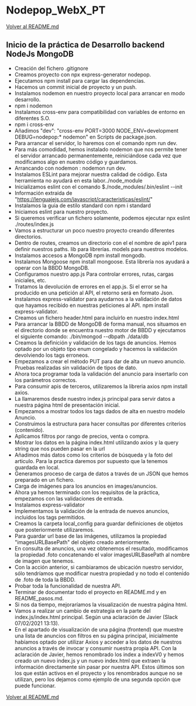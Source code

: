 # Nodepop_WebX_PT
[Volver al README.md](https://github.com/JosepCristobal/Nodepop_WebX_PT#desarrollo-del-proyecto)

## Inicio de la práctica de Desarrollo backend NodeJs MongoDB

- Creación del fichero .gitignore
- Creamos proyecto con npx express-generator nodepop.
- Ejecutamos npm install para cargar las dependencias.
- Hacemos un commit inicial de proyecto y un push.
- Instalamos nodemon en nuestro proyecto local para arrancar en modo desarrollo.
- npm i nodemon
- Instalamos cross-env para compatibilidad con variables de entorno en diferentes S.O.
- npm i cross-env
- Añadimos "dev": "cross-env PORT=3000 NODE_ENV=development DEBUG=nodepop:* nodemon" en Scripts de package.json.
- Para arrancar el servidor, lo haremos con el comando npm run dev.
- Para más comodidad, hemos instalado nodemon que nos permite tener el servidor arrancado permanentemente, reiniciándose cada vez que modificamos algo en nuestro código y guardamos.
- Arrancando con nodemon : nodemon run dev.
- Instalamos ESLint para mejorar nuestra calidad de código. Esta herramienta no ayudará en esta labor../node_module
- Inicializamos eslint con el comando $./node_modules/.bin/eslint --init
- Información extraida de "https://lenguajejs.com/javascript/caracteristicas/eslint/"
- Instalamos la guia de estilo standard con  npm i standard
- Iniciamos eslint para nuestro proyecto.
- Si queremos verificar un fichero solamente, podemos ejecutar npx eslint ./routes/index.js
- Vamos a estructurar un poco nuestro proyecto creando diferentes directorios.
- Dentro de routes, creamos un directorio con el el nombre de apiv1 para definir nuestros paths. lib para librerías. models para nuestros modelos.
- Instalamos accesos a MongoDB npm install mongodb.
- Instalamos Mongoose npm install mongoose. Esta librería nos ayudará a operar con la BBDD MongoDB.
- Configuramos nuestro app.js Para controlar errores, rutas, cargas iniciales, etc.
- Tratamos la devolución de errores en el app.js. Si el error se ha producido en una petición al API, el retorno será en formato Json.
- Instalamos express-validator para ayudarnos a la validación de datos que hayamos recibido en nuestras peticiones al API. npm install express-validator.
- Creamos un fichero header.html para incluirlo en nuestro index.html
- Para arrancar la BBDD de MongoDB de forma manual, nos situamos en el directorio donde se encuentra nuestro motor de BBDD y ejecutamos el siguiente comando: ./bin/mongod --dbpath ./data/db
- Creamos la definición y validación de los tags de anuncios. Hemos optado por un objeto tipo enum congelado y hacemos la validación devolviendo los tags erroneos.
- Empezamos a crear el método PUT para dar de alta un nuevo anuncio. Pruebas realizadas sin validación de tipos de dato.
- Ahora toca programar toda la validación del anuncio para insertarlo con los parámetros correctos.
- Para consumir apis de terceros, utilizaremos la libreria axios npm install axios.
- La llamaremos desde nuestro index.js principal para servir datos a nuestra página html de presentación inicial.
- Empezamos a mostrar todos los tags dados de alta en nuestro modelo Anuncio.
- Construimos la estructura para hacer consultas por diferentes criterios (contenido).
- Aplicamos filtros por rango de precios, venta o compra.
- Mostrar los datos en la página index.html utilizando axios y la query string que nos pueden pasar en la url
- Añadimos más datos como los criterios de búsqueda y la foto del articulo. Para la practica daremos por supuesto que la tenemos guardada en local.
- Generamos proceso de carga de datos a través de un JSON que hemos preparado en un fichero.
- Carga de imágenes para los anuncios en images/anuncios.
- Ahora ya hemos terminado con los requisitos de la práctica, empezamos con las validaciones de entrada.
- Instalamos express-validator
- Implementamos la validación de la entrada de nuevos anuncios, incluidos los tags permitidos.
- Creamos la carpeta local_config para guardar definiciones de objetos que posteriormente utilizaremos.
- Para guardar url base de las imágenes, utilizamos la propiedad "imagesURLBasePath" del objeto creado anteriormente.
- En consulta de anuncios, una vez obtenemos el resultado, modificamos la propiedad .foto concatenando el valor imagesURLBasePath al nombre de imagen que tenemos.
- Con la acción anterior, si cambiaramos de ubicación nuestro servidor, sólo tendríamos que modificar nuestra propiedad y no todo el contenido de .foto de toda la BBDD.
- Probar toda la funcionalidad de nuestra API.
- Terminar de documentar todo el proyecto en README.md y en README_pasos.md.
- Si nos da tiempo, mejoraríamos la visualización de nuestra página html.
- Vamos a realizar un cambio de estrategia en la parte del index.js/index.html principal. Según una aclaración de Javier (Slack 07/02/2021 13:13).
- En el apartado de visualización de una página (frontend) que muestre una lista de anuncios con filtros en su página principal, inicialmente habíamos optado por utilizar Axios y acceder a los datos de nuestros anuncios a través de invocar y consumir nuestra propia API. Con la aclaración de Javier, hemos renombrado los index a indexV0 y hemos creado un nuevo index.js y un nuevo index.html que extraen la información directamente sin pasar por nuestra API. Estos últimos son los que están activos en el proyecto y los renombrados aunque no se utilizan, pero los dejamos como ejemplo de una segunda opción que puede funcionar.


[Volver al README.md](https://github.com/JosepCristobal/Nodepop_WebX_PT#desarrollo-del-proyecto)


